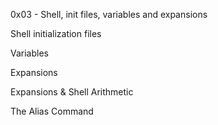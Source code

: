 0x03 - Shell, init files, variables and expansions 

Shell initialization files


Variables


Expansions


Expansions & Shell Arithmetic


The Alias Command